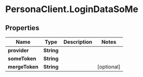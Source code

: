# PersonaClient.LoginDataSoMe

## Properties
Name | Type | Description | Notes
------------ | ------------- | ------------- | -------------
**provider** | **String** |  | 
**someToken** | **String** |  | 
**mergeToken** | **String** |  | [optional] 


